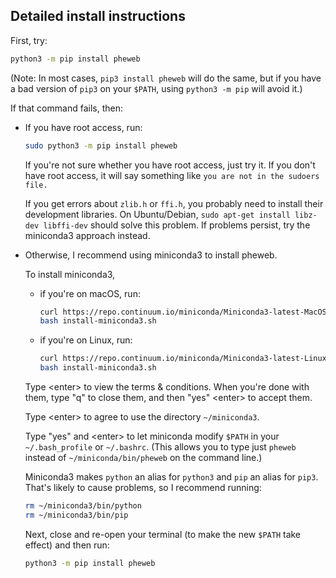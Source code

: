 ## Detailed install instructions

First, try:

```bash
python3 -m pip install pheweb
```

(Note: In most cases, `pip3 install pheweb` will do the same, but if you have a bad version of `pip3` on your `$PATH`, using `python3 -m pip` will avoid it.)

If that command fails, then:

- If you have root access, run:

  ```bash
  sudo python3 -m pip install pheweb
  ```

  If you're not sure whether you have root access, just try it.
  If you don't have root access, it will say something like `you are not in the sudoers file.`

  If you get errors about `zlib.h` or `ffi.h`, you probably need to install their development libraries.
  On Ubuntu/Debian, `sudo apt-get install libz-dev libffi-dev` should solve this problem.
  If problems persist, try the miniconda3 approach instead.


- Otherwise, I recommend using miniconda3 to install pheweb.

  To install miniconda3,

  - if you're on macOS, run:

    ```bash
    curl https://repo.continuum.io/miniconda/Miniconda3-latest-MacOSX-x86_64.sh > install-miniconda3.sh
    bash install-miniconda3.sh
    ```

  - if you're on Linux, run:

    ```bash
    curl https://repo.continuum.io/miniconda/Miniconda3-latest-Linux-x86_64.sh > install-miniconda3.sh
    bash install-miniconda3.sh
    ```

  Type &lt;enter&gt; to view the terms & conditions.
  When you're done with them, type "q" to close them, and then "yes" &lt;enter&gt; to accept them.

  Type &lt;enter&gt; to agree to use the directory `~/miniconda3`.

  Type "yes" and &lt;enter&gt; to let miniconda modify `$PATH` in your `~/.bash_profile` or `~/.bashrc`.
  (This allows you to type just `pheweb` instead of `~/miniconda/bin/pheweb` on the command line.)

  Miniconda3 makes `python` an alias for `python3` and `pip` an alias for `pip3`.
  That's likely to cause problems, so I recommend running:

  ```bash
  rm ~/miniconda3/bin/python
  rm ~/miniconda3/bin/pip
  ```

  Next, close and re-open your terminal (to make the new `$PATH` take effect) and then run:

  ```bash
  python3 -m pip install pheweb
  ```
